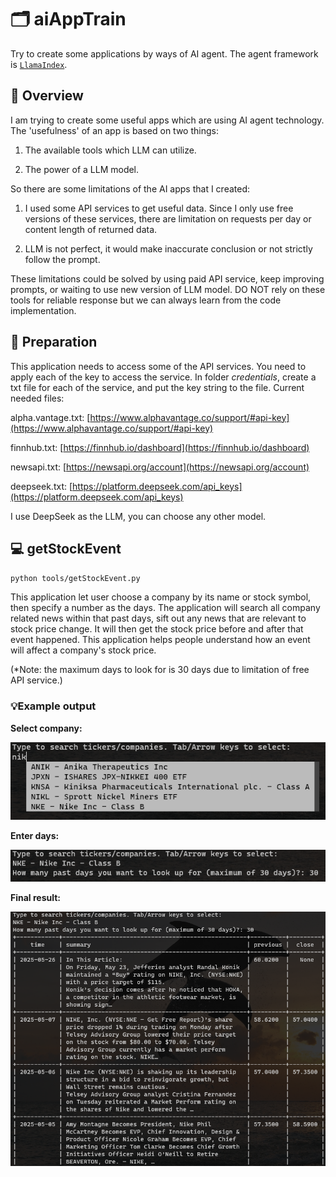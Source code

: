 # 🗂️ aiAppTrain

Try to create some applications by ways of AI agent. The agent framework is [`LlamaIndex`](https://github.com/run-llama/llama_index).

## 🚀 Overview

I am trying to create some useful apps which are using AI agent technology. The 'usefulness' of an app is based on two things:

1. The available tools which LLM can utilize.

2. The power of a LLM model.

So there are some limitations of the AI apps that I created:

1. I used some API services to get useful data. Since I only use free versions of these services, there are limitation on requests per day or content length of returned data.

2. LLM is not perfect, it would make inaccurate conclusion or not strictly follow the prompt.

These limitations could be solved by using paid API service, keep improving prompts, or waiting to use new version of LLM model. DO NOT rely on these tools for reliable response but we can always learn from the code implementation.

## 🔧 Preparation

This application needs to access some of the API services. You need to apply each of the key to access the service. In folder *credentials*, create a txt file for each of the service, and put the key string to the file. Current needed files:

alpha.vantage.txt: [https://www.alphavantage.co/support/#api-key](https://www.alphavantage.co/support/#api-key)

finnhub.txt: [https://finnhub.io/dashboard](https://finnhub.io/dashboard)

newsapi.txt: [https://newsapi.org/account](https://newsapi.org/account)

deepseek.txt: [https://platform.deepseek.com/api_keys](https://platform.deepseek.com/api_keys)

I use DeepSeek as the LLM, you can choose any other model.

## 💻 getStockEvent

`python tools/getStockEvent.py`

This application let user choose a company by its name or stock symbol, then specify a number as the days. The application will search all company related news within that past days, sift out any news that are relevant to stock price change. It will then get the stock price before and after that event happened. This application helps people understand how an event will affect a company's stock price.

(*Note: the maximum days to look for is 30 days due to limitation of free API service.)

### 💡Example output

**Select company:**

![company!](/imgs/nike.png)

**Enter days:**

![days!](/imgs/days.png)

**Final result:**

![result!](/imgs/summary.png)
